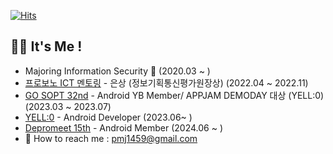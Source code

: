 [![Hits](https://hits.seeyoufarm.com/api/count/incr/badge.svg?url=https%3A%2F%2Fgithub.com%2Fminju1459&count_bg=%23FFE9C9&title_bg=%23C4B5B5&icon=smugmug.svg&icon_color=%23FFFFFF&title=%3A&edge_flat=false)](https://hits.seeyoufarm.com)

## 🍄‍🟫 It's Me !
- Majoring Information Security 🔐 (2020.03 ~ )
- [프로보노 ICT 멘토링](https://www.hanium.or.kr/portal/index.do) - 은상 (정보기획통신평가원장상) (2022.04 ~ 2022.11)
- [GO SOPT 32nd](https://www.sopt.org/) - Android YB Member/ APPJAM DEMODAY 대상 (YELL:0) (2023.03 ~ 2023.07)
- [YELL:0](https://play.google.com/store/apps/details?id=com.el.yello&hl=KR) - Android Developer (2023.06~ )
- [Depromeet 15th](https://www.depromeet.com/) - Android Member (2024.06 ~ )
- 📮 How to reach me : pmj1459@gmail.com






